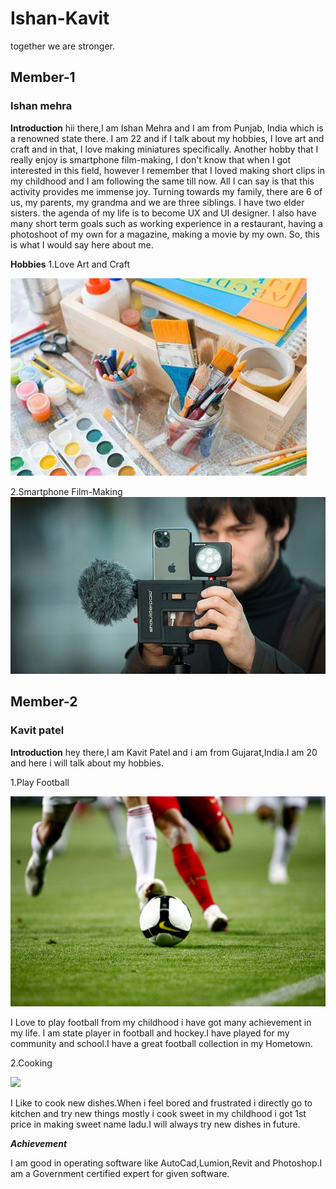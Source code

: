 # Ishan-Kavit
together we are stronger.

## Member-1 
### Ishan mehra
**Introduction**
hii there,I am Ishan Mehra and I am from Punjab, India which is a renowned state there. I am 22 and if I talk about my hobbies, I love art and craft and in that, I love making miniatures specifically. Another hobby that I really enjoy is smartphone film-making, I don't know that when I got interested in this field, however I remember that I loved making short clips in my childhood and I am following the same till now. All I can say is that this activity provides me immense joy. Turning towards my family, there are 6 of us, my parents, my grandma and we are three siblings. I have two elder sisters. the agenda of my life is to become UX and UI designer. I also have many short term goals such as working experience in a restaurant, having a photoshoot of my own for a magazine, making a movie by my own. So, this is what I would say here about me.

**Hobbies**
1.Love Art and Craft

<img src="images/art and craft.jpeg">  


2.Smartphone Film-Making  
<img src="images/videography.jpg">

## Member-2
### Kavit patel
**Introduction**
hey there,I am Kavit Patel and i am from Gujarat,India.I am 20 and here i will talk about my hobbies.

1.Play Football

<img src="images/Football.jpg"> 

I Love to play football from my childhood i have got many achievement in my life. I am state player in football and hockey.I have played for my community and school.I have a great football collection in my Hometown.

2.Cooking

<img src="images/Cooking.avif">

I Like to cook new dishes.When i feel bored and frustrated i directly go to kitchen and try new things mostly i cook sweet in my childhood i got 1st price in making sweet name ladu.I will always try new dishes in future.

***Achievement***

I am good in operating software like AutoCad,Lumion,Revit and Photoshop.I am a Government certified expert for given software.






